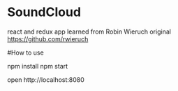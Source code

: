 # SoundCloud
react and redux app learned from Robin Wieruch
original https://github.com/rwieruch

#How to use

npm install
npm start

open http://localhost:8080
